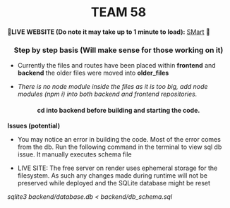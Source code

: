 <h1 align="center">TEAM 58</h1>

🛑**LIVE WEBSITE (Do note it may take up to 1 minute to load):** [SMart](https://smart-k1xu.onrender.com/) 🔴


<h3 align="center">Step by step basis (Will make sense for those working on it)</h3>

- Currently the files and routes have been placed within **frontend** and **backend** the older files were moved into **older_files**

- *There is no node module inside the files as it is too big, add node modules (npm i) into both backend and frontend repositories.*

<h4 align="center">cd into backend before building and starting the code. </h4>


**Issues (potential)**
- You may notice an error in building the code. Most of the error comes from the db. Run the following command in the terminal to view sql db issue. It manually executes schema file

- LIVE SITE: The free server on render uses ephemeral storage for the filesystem. As such any changes made during runtime will not be preserved while deployed and the SQLite database might be reset 


*sqlite3 backend/database.db < backend/db_schema.sql*
